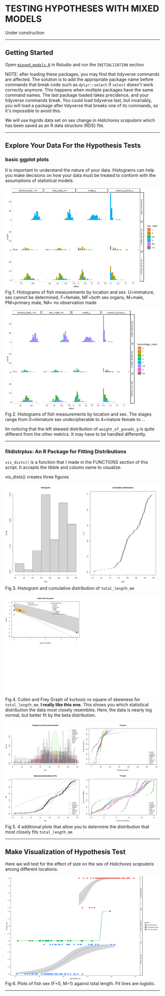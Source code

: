 # TESTING HYPOTHESES WITH MIXED MODELS

Under construction

---

## Getting Started

Open [`miexed_models.R`](mixed_models.R) in Rstudio and run the `INITIALIZATION` section

NOTE: after loading these packages, you may find that tidyverse commands are affected. The solution is to add the appropriate package name before commands that break code such as `dplyr::select` if `select` doesn't work correctly anymore. This happens when multiple packages have the same command names. The last package loaded takes precidence, and your tidyverse commands break. You could load tidyverse last, but invariably, you will load a package after tidyverse that breaks one of its commands, so it's impossible to avoid this.

We will use Ingrids data set on sex change in _Halichores scapularis_ which has been saved as an R data structure (RDS) file. 

---

## Explore Your Data For the Hypothesis Tests

### basic ggplot plots
It is important to understand the nature of your data. Histograms can help you make decisions on how your data must be treated to conform with the assumptions of statistical models.

![](Rplot.png)
Fig 1. Histograms of fish measurements by location and sex.  U=immature, sex cannot be determined, F=female, MF=both sex organs, M=male, PM=primary male, NA= no observation made

![](Rplot01.png)
Fig 2. Histograms of fish measurements by location and sex. The stages range from 0=immature sex undecipherable to 4=mature female to ...

Im noticing that the left skewed distribution of `weight_of_gonads_g` is quite different from the other metrics. It may have to be handled differently.

---

### fitdistrplus: An R Package for Fitting Distributions

`vis_dists()` is a function that I made in the FUNCTIONS section of this script.  It accepts the tibble and column name to visualize.

vis_dists() creates three figures

![](Rplot02.png)
Fig 3. Histogram and cumulative distribution of `total_length_mm`

![](Rplot03.png)
Fig 4. Cullen and Frey Graph of kurtosis vs square of skewness for `total_length_mm`. **I really like this one.**  This shows you which statistical distribution the data most closely resembles.  Here, the data is nearly log normal, but better fit by the beta distribution.

![](Rplot04.png)
Fig 5. 4 additional plots that allow you to determine the distribution that most closely fits `total_length_mm`

---

## Make Visualization of Hypothesis Test

Here we will test for the effect of size on the sex of _Halichores scapularis_ among different locations.

![](Rplot05.png)
Fig 6. Plots of fish sex (F=0, M=1) against total length.  Fit lines are logistic.

---

##

